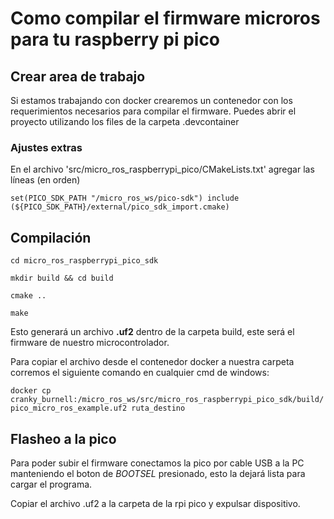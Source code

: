 # Como compilar el firmware microros para tu raspberry pi pico
## Crear area de trabajo
Si estamos trabajando con docker crearemos un contenedor con los requerimientos necesarios para compilar el firmware.
Puedes abrir el proyecto utilizando los files de la carpeta .devcontainer
### Ajustes extras
En el archivo 'src/micro_ros_raspberrypi_pico/CMakeLists.txt' agregar las líneas (en orden)

`
set(PICO_SDK_PATH "/micro_ros_ws/pico-sdk")
include (${PICO_SDK_PATH}/external/pico_sdk_import.cmake)
`
## Compilación
`cd micro_ros_raspberrypi_pico_sdk`

`mkdir build && cd build`

`cmake ..`

`make`

Esto generará un archivo **.uf2** dentro de la carpeta build, este será el firmware de nuestro microcontrolador.

Para copiar el archivo desde el contenedor docker a nuestra carpeta corremos el siguiente comando en cualquier cmd de windows:

`docker cp cranky_burnell:/micro_ros_ws/src/micro_ros_raspberrypi_pico_sdk/build/pico_micro_ros_example.uf2 ruta_destino`

## Flasheo a la pico
Para poder subir el firmware conectamos la pico por cable USB a la PC manteniendo el boton de *BOOTSEL* presionado, esto la dejará lista para cargar el programa.

Copiar el archivo .uf2 a la carpeta de la rpi pico y expulsar dispositivo.